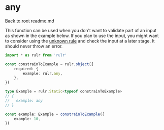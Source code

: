 # any

[Back to root readme.md](../../../readme.md)

This function can be used when you don't want to validate part of an input as shown in the example below. If you plan to use the input, you might want to consider using the [unknown rule](../unknown/readme.md) and check the input at a later stage. It should never throw an error.

```ts
import * as rulr from 'rulr'

const constrainToExample = rulr.object({
	required: {
		example: rulr.any,
	},
})

type Example = rulr.Static<typeof constrainToExample>
// {
//   example: any
// }

const example: Example = constrainToExample({
	example: 10,
})
```
